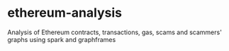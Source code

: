 # ethereum-analysis
Analysis of Ethereum contracts, transactions, gas, scams and scammers' graphs using spark and graphframes
